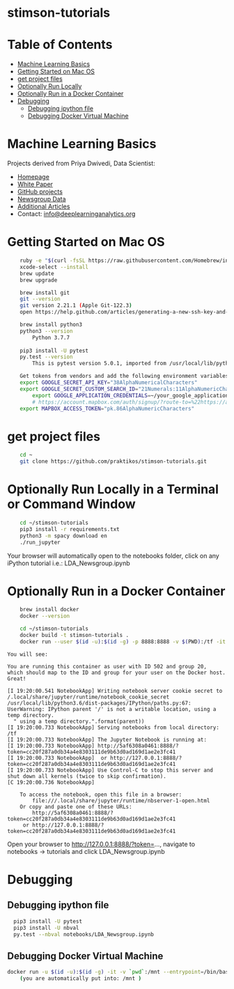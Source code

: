 stimson-tutorials
================

Table of Contents
=================

   * [Machine Learning Basics](#machine-learning-basics)
   * [Getting Started on Mac OS](#getting-started-on-mac-os)
   * [get project files](#get-project-files)
   * [Optionally Run Locally](#optionally-run-locally)
   * [Optionally Run in a Docker Container](#optionally-run-in-a-docker-container)
   * [Debugging](#debugging)
      * [Debugging ipython file](#debugging-ipython-file)
      * [Debugging Docker Virtual Machine](#debugging-docker-virtual-machine)

# Machine Learning Basics

Projects derived from Priya Dwivedi, Data Scientist:
 
* [Homepage](http://deeplearninganalytics.org/)
* [White Paper](https://towardsdatascience.com/nlp-extracting-the-main-topics-from-your-dataset-using-lda-in-minutes-21486f5aa925)
* [GitHub projects](https://raw.githubusercontent.com/priya-dwivedi/Deep-Learning/master/topic_modeling/LDA_Newsgroup.ipynb)
* [Newsgroup Data](http://qwone.com/~jason/20Newsgroups/)
* [Additional Articles](https://medium.com/@priya.dwivedi)
* Contact: info@deeplearninganalytics.org

# Getting Started on Mac OS

```bash
    ruby -e "$(curl -fsSL https://raw.githubusercontent.com/Homebrew/install/master/install)"
    xcode-select --install
    brew update
    brew upgrade

    brew install git
    git --version
	git version 2.21.1 (Apple Git-122.3)
    open https://help.github.com/articles/generating-a-new-ssh-key-and-adding-it-to-the-ssh-agent/

    brew install python3
    python3 --version 
        Python 3.7.7
        
    pip3 install -U pytest
    py.test --version
        This is pytest version 5.0.1, imported from /usr/local/lib/python3.7/site-packages/pytest.py

    Get tokens from vendors and add the following environment variables
	export GOOGLE_SECRET_API_KEY="38AlphaNumericalCharacters"
	export GOOGLE_SECRET_CUSTOM_SEARCH_ID="21Numerals:11AlphaNumericCharacters"
        export GOOGLE_APPLICATION_CREDENTIALS=~/your_google_application_credential_files.json
        # https://account.mapbox.com/auth/signup/?route-to=%22https://account.mapbox.com/access-tokens/%22
	export MAPBOX_ACCESS_TOKEN="pk.86AlphaNumericCharacters"
```
# get project files

```bash
    cd ~
    git clone https://github.com/praktikos/stimson-tutorials.git
```

# Optionally Run Locally in a Terminal or Command Window

```bash
    cd ~/stimson-tutorials
    pip3 install -r requirements.txt
    python3 -m spacy download en
    ./run_jupyter
```
Your browser will automatically open to the notebooks folder, click on any iPython tutorial i.e.: LDA_Newsgroup.ipynb

# Optionally Run in a Docker Container


```bash
    brew install docker
    docker --version

    cd ~/stimson-tutorials
    docker build -t stimson-tutorials .
    docker run --user $(id -u):$(id -g) -p 8888:8888 -v $(PWD):/tf -it stimson-tutorials
```

```text
You will see:

You are running this container as user with ID 502 and group 20,
which should map to the ID and group for your user on the Docker host. Great!

[I 19:20:00.541 NotebookApp] Writing notebook server cookie secret to /.local/share/jupyter/runtime/notebook_cookie_secret
/usr/local/lib/python3.6/dist-packages/IPython/paths.py:67: UserWarning: IPython parent '/' is not a writable location, using a temp directory.
  " using a temp directory.".format(parent))
[I 19:20:00.733 NotebookApp] Serving notebooks from local directory: /tf
[I 19:20:00.733 NotebookApp] The Jupyter Notebook is running at:
[I 19:20:00.733 NotebookApp] http://5af6308a0461:8888/?token=cc20f287a0db34a4e8303111de9b63d0ad169d1ae2e3fc41
[I 19:20:00.733 NotebookApp]  or http://127.0.0.1:8888/?token=cc20f287a0db34a4e8303111de9b63d0ad169d1ae2e3fc41
[I 19:20:00.733 NotebookApp] Use Control-C to stop this server and shut down all kernels (twice to skip confirmation).
[C 19:20:00.736 NotebookApp] 
    
    To access the notebook, open this file in a browser:
        file:///.local/share/jupyter/runtime/nbserver-1-open.html
    Or copy and paste one of these URLs:
        http://5af6308a0461:8888/?token=cc20f287a0db34a4e8303111de9b63d0ad169d1ae2e3fc41
     or http://127.0.0.1:8888/?token=cc20f287a0db34a4e8303111de9b63d0ad169d1ae2e3fc41     
```

Open your browser to http://127.0.0.1:8888/?token=..., navigate to notebooks -> tutorials and click LDA_Newsgroup.ipynb

# Debugging 

## Debugging ipython file

```bash
  pip3 install -U pytest
  pip3 install -U nbval
  py.test --nbval notebooks/LDA_Newsgroup.ipynb
```

## Debugging Docker Virtual Machine

```bash
docker run -u $(id -u):$(id -g) -it -v `pwd`:/mnt --entrypoint=/bin/bash  stimson-tutorials
    (you are automatically put into: /mnt )
```

